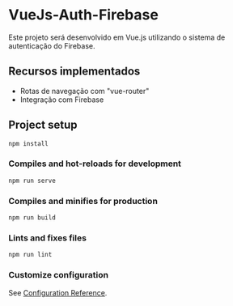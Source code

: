# VueJs-Auth-Firebase
Este projeto será desenvolvido em Vue.js utilizando o sistema de autenticação do Firebase.

## Recursos implementados
* Rotas de navegação com "vue-router"
* Integração com Firebase




## Project setup
```
npm install
```

### Compiles and hot-reloads for development
```
npm run serve
```

### Compiles and minifies for production
```
npm run build
```

### Lints and fixes files
```
npm run lint
```

### Customize configuration
See [Configuration Reference](https://cli.vuejs.org/config/).
